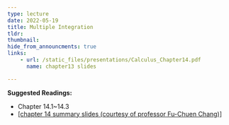 ```yaml
---
type: lecture
date: 2022-05-19
title: Multiple Integration
tldr: 
thumbnail: 
hide_from_announcments: true
links: 
    - url: /static_files/presentations/Calculus_Chapter14.pdf
      name: chapter13 slides

---
```

**Suggested Readings:**
- Chapter 14.1~14.3
- [[chapter 14 summary slides (courtesy of professor Fu-Chuen Chang)]](/nsysu-EE1004A/static_files/presentations/Chap14_Summary.pdf)
